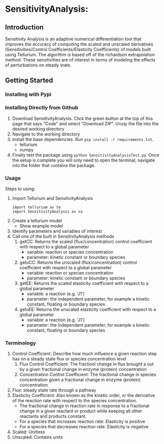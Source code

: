 # SensitivityAnalysis: 

## Introduction
Sensitivity Analysis is an adaptive numerical differentiation tool that improves the accuracy of computing the scaled and unscaled derivatives (Sensitivities/Control Coefficients/Elasticity Coefficients) of models built using Tellurium. The algorithm is based off of the richardson extrapolation method. These sensitivities are of interest in terms of modeling the effects of perturbations on steady state. 

## Getting Started
### Installing with Pypi


### Installing Directly from Github
1. Download SensitivityAnalysis. Click the green button at the top of this page that says "Code" and select "Download ZIP". Unzip the file into the desired working directory
2. Navigate to the working directory
3. Install the base dependencies. Run `pip install -r requirements.txt`.
   - tellurium
   - numpy
4. Finally test the package using `python SensitivityAnalysisTest.py`. Once the setup is complete you will only need to open the terminal, navigate into the folder that contains the package.


### Usage
Steps to using:
1. Import Tellurium and SensitivityAnalysis
   ```
   import tellurium as te
   import SensitivityAnalysis as sa
   ```
3. Create a tellurium model
   - Show example model
4. Identify parameters and variables of interest
5. Call one of the built in SensitivityAnalysis methods
   1. getCC: Returns the scaled (flux/concentration) control coefficient with respect to a global parameter
      - variable: reaction or species concentration
      - parameter: kinetic constant or boundary species
   3. getuCC: Returns the unscaled (flux/concentration) control coefficient with respect to a global parameter
      - variable: reaction or species concentration
      - parameter: kinetic constant or boundary species
   5. getEE: Returns the scaled elasticity coefficient with respect to a global parameter
      - variable: a reaction (e.g. 'J1')
      - parameter: the independent parameter, for example a kinetic constant, floating or boundary species
   7. getuEE: Returns the unscaled elasticity coefficient with respect to a global parameter
      - variable: a reaction (e.g. 'J1')
      - parameter: the independent parameter, for example a kinetic constant, floating or boundary species

### Terminology
1. Control Coefficient: Describe how much influence a given reaction step has on a steady state flux or species concentration level
   1. Flux Control Coefficient: The fractionl change in flux brought a out by a given fractional change in enzyme (protein) concentration
   2. Concentration Control Coefficient: The fractional change in species concentration given a fractional change in enzyme (protein) concentration
2. Flux: steady state rate through a pathway
3. Elasticity Coefficient: Also known as the kinetic order, or the derivative of the reaction rate with respect to the species concentration.
   - The fractional change in reaction rate in response to a fractional change in a given reactant or product while keeping all other reactants and products constant. 
   - For a species that increases reaction rate: Elasticity is positive
   - For a species that decreases reaction rate: Elasticity is negative
5. Scaled: Unitless
6. Unscaled: Contains units
